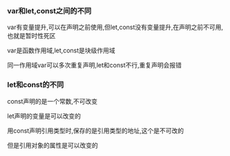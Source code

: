 ### var和let,const之间的不同

var有变量提升,可以在声明之前使用,但let,const没有变量提升,在声明之前不可用,也就是暂时性死区

var是函数作用域,let,const是块级作用域

同一作用域var可以多次重复声明,let和const不行,重复声明会报错

### let和const的不同

const声明的是一个常数,不可改变

let声明的变量是可以改变的

用const声明引用类型时,保存的是引用类型的地址,这个是不可改的

但是引用对象的属性是可以改变的



